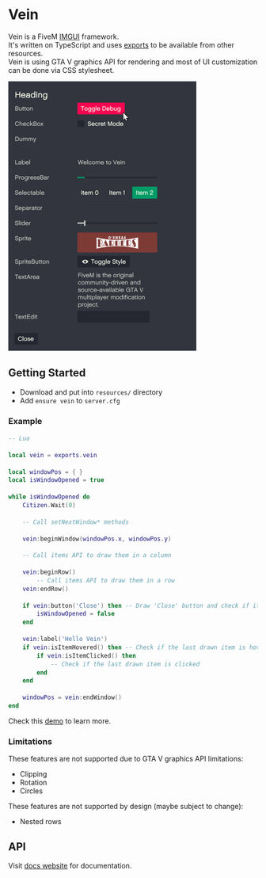 # Vein
Vein is a FiveM [IMGUI](https://en.wikipedia.org/wiki/Immediate_mode_GUI) framework.\
It's written on TypeScript and uses [exports](https://docs.fivem.net/docs/scripting-manual/runtimes/javascript/#using-exports) to be available from other resources.\
Vein is using GTA V graphics API for rendering and most of UI customization can be done via CSS stylesheet.

![alt text](https://raw.githubusercontent.com/warxander/vein-demo/master/demo.png)
## Getting Started
* Download and put into `resources/` directory
* Add `ensure vein` to `server.cfg`
### Example
```lua
-- Lua

local vein = exports.vein

local windowPos = { }
local isWindowOpened = true

while isWindowOpened do
	Citizen.Wait(0)

	-- Call setNextWindow* methods

	vein:beginWindow(windowPos.x, windowPos.y)

	-- Call items API to draw them in a column

	vein:beginRow()
		-- Call items API to draw them in a row
	vein:endRow()

	if vein:button('Close') then -- Draw 'Close' button and check if it is clicked
		isWindowOpened = false
	end

	vein:label('Hello Vein')
	if vein:isItemHovered() then -- Check if the last drawn item is hovered
		if vein:isItemClicked() then
			-- Check if the last drawn item is clicked
		end
	end

	windowPos = vein:endWindow()
end
```
Check this [demo](https://github.com/warxander/vein-demo) to learn more.
### Limitations
These features are not supported due to GTA V graphics API limitations:
* Clipping
* Rotation
* Circles

These features are not supported by design (maybe subject to change):
* Nested rows
## API
Visit [docs website](https://warxander.github.io/vein/) for documentation.
